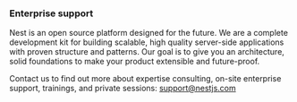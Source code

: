### Enterprise support

Nest is an open source platform designed for the future. We are a complete development kit for building scalable, high quality server-side applications with proven structure and patterns. Our goal is to give you an architecture, solid foundations to make your product extensible and future-proof.

Contact us to find out more about expertise consulting, on-site enterprise support, trainings, and private sessions: [support@nestjs.com](mailto:support@nestjs.com)

